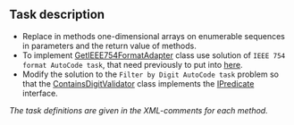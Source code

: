 ## Task description ##

- Replace in methods one-dimensional arrays on enumerable sequences in parameters and the return value of methods.
- To implement [GetIEEE754FormatAdapter](Adapters/GetIEEE754FormatAdapter.cs) class use solution of `IEEE 754 format AutoCode task`, that need previously to put into [here](IEEE754FormatTask/DoubleExtension.cs).
- Modify the solution to the `Filter by Digit AutoCode task` problem so that the [ContainsDigitValidator](ContainsDigitPredicate/ContainsDigitFilter.cs) class implements the [IPredicate](PseudoEnumerableTask/Interfaces/IPredicate.cs) interface.

_The task definitions are given in the XML-comments for each method._
